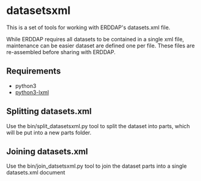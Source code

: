 # datasetsxml

This is a set of tools for working with ERDDAP's datasets.xml file.

While ERDDAP requires all datasets to be contained in a single xml file, maintenance can be easier dataset are defined one per file. These files are re-assembled before sharing with ERDDAP.

## Requirements

 * python3
 * [python3-lxml](https://lxml.de/)

## Splitting datasets.xml

Use the bin/split_datasetsxml.py tool to split the dataset into parts, which will be put into a new parts folder.

## Joining datasets.xml

Use the bin/join_datsetsxml.py tool to join the dataset parts into a single datasets.xml document

